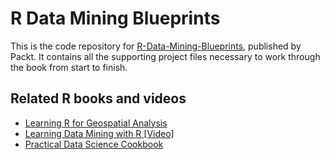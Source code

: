 # R Data Mining Blueprints

This is the code repository for [R-Data-Mining-Blueprints](https://www.packtpub.com/big-data-and-business-intelligence/r-data-mining-projects?utm_source=github&utm_medium=repository&utm_campaign=9781783989683), published by Packt. It contains all the supporting project files necessary to work through the book from start to finish.

## Related R books and videos

* [Learning R for Geospatial Analysis](https://www.packtpub.com/big-data-and-business-intelligence/learning-r-geospatial-analysis?utm_source=github&utm_medium=repository&utm_campaign=9781783984367)
* [Learning Data Mining with R [Video]](https://www.packtpub.com/big-data-and-business-intelligence/learning-data-mining-r-video?utm_source=github&utm_medium=repository&utm_campaign=9781785887499)
* [Practical Data Science Cookbook](https://www.packtpub.com/big-data-and-business-intelligence/practical-data-science-cookbook?utm_source=github&utm_medium=repository&utm_campaign=9781783980246)





